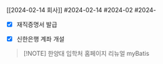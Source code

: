 [[2024-02-14 회사]]
#2024-02-14
#2024-02 
#2024- 
- [x] 재직증명서 발급
- [x] 신한은행 계좌 개설



> [!NOTE] 한양대 입학처 홈페이지 리뉴얼
> myBatis
